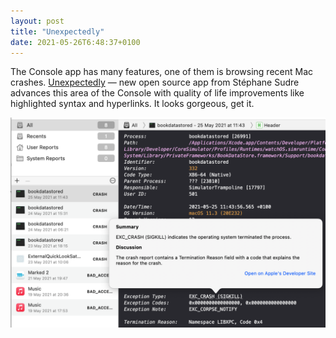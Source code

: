 ```yaml
---
layout: post
title: "Unexpectedly"
date: 2021-05-26T6:48:37+0100
---
```


The Console app has many features, one of them is browsing recent Mac crashes. [Unexpectedly](http://s.sudre.free.fr/Software/Unexpectedly/about.html) — new open source app from Stéphane Sudre advances this area of the Console with  quality of life improvements like highlighted syntax and hyperlinks. It looks gorgeous, get it.

<img src="../images/unexpectedly.png" alt="Screenshot with the Unexpectedly 1.0 which shows syntax highlighted log with a hyperlink which offers documentation" title="Unexpectedly 1.0">
